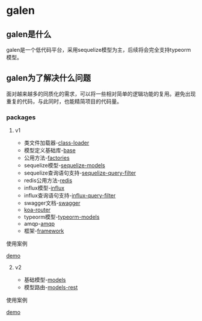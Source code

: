 # galen

## galen是什么

galen是一个低代码平台，采用sequelize模型为主，后续将会完全支持typeorm模型。

## galen为了解决什么问题

面对越来越多的同质化的需求，可以将一些相对简单的逻辑功能的复用。避免出现重复的代码，与此同时，也能精简项目的代码量。

### packages

1. v1

    - 类文件加载器-[class-loader](https://github.com/AlfieriChou/galen/tree/master/packages/class-loader)
    - 模型定义基础库-[base](https://github.com/AlfieriChou/galen/tree/master/packages/base)
    - 公用方法-[factories](https://github.com/AlfieriChou/galen/tree/master/packages/factories)
    - sequelize模型-[sequelize-models](https://github.com/AlfieriChou/galen/tree/master/packages/sequelize-models)
    - sequelize查询语句支持-[sequelize-query-filter](https://github.com/AlfieriChou/galen/tree/master/packages/sequelize-query-filter)
    - redis公用方法-[redis](https://github.com/AlfieriChou/galen/tree/master/packages/redis)
    - influx模型-[influx](https://github.com/AlfieriChou/galen/tree/master/packages/influx)
    - influx查询语句支持-[influx-query-filter](https://github.com/AlfieriChou/galen/tree/master/packages/influx-query-filter)
    - swagger文档-[swagger](https://github.com/AlfieriChou/galen/tree/master/packages/swagger)
    - [koa-router](https://github.com/AlfieriChou/galen/tree/master/packages/koa-router)
    - typeorm模型-[typeorm-models](https://github.com/AlfieriChou/galen/tree/master/packages/typeorm-models)
    - amqp-[amqp](https://github.com/AlfieriChou/galen/tree/master/packages/amqp)
    - 框架-[framework](https://github.com/AlfieriChou/galen/tree/master/packages/framework)

  使用案例

  [demo](https://github.com/AlfieriChou/galen-demo)

2. v2

    - 基础模型-[models](https://github.com/AlfieriChou/galen/tree/master/packages/models)
    - 模型路由-[models-rest](https://github.com/AlfieriChou/galen/tree/master/packages/models-rest)

  使用案例

  [demo](https://github.com/AlfieriChou/galen-demo-next/tree/develop)
